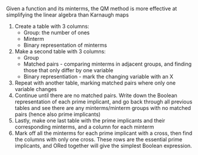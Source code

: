 Given a function and its minterms, the QM method is more effective at simplifying the linear algebra than Karnaugh maps

1. Create a table with 3 columns:
	- Group: the number of ones
	- Minterm
	- Binary representation of minterms
2. Make a second table with 3 columns:
	- Group
	- Matched pairs - comparing minterms in adjacent groups, and finding those that only differ by one variable
	- Binary representiation - mark the changing variable with an X
3. Repeat with another table, marking matched pairs where only one variable changes
4. Continue until there are no matched pairs. Write down the Boolean representation of each prime implicant, and go back through all previous tables and see there are any minterms/minterm groups with no matched pairs (hence also prime implicants)
5. Lastly, make one last table with the prime implicants and their corresponding minterms, and a column for each minterm
6. Mark off all the minterms for each prime implicant with a cross, then find the columns with only one cross. These rows are the essential prime implicants, and ORed together will give the simplest Boolean expression.